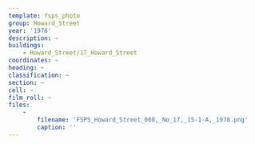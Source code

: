 ```yaml
---
template: fsps_photo
group: Howard_Street
year: '1978'
description: ~
buildings:
    - Howard_Street/17_Howard_Street
coordinates: ~
heading: ~
classification: ~
section: ~
cell: ~
film_roll: ~
files:
    -
        filename: 'FSPS_Howard_Street_008,_No_17,_15-1-A,_1978.png'
        caption: ''
---
```

